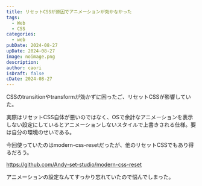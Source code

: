 ```yaml
---
title: リセットCSSが原因でアニメーションが効かなかった
tags:
  - Web
  - CSS
categories:
  - web
pubDate: 2024-08-27
upDate: 2024-08-27
image: noimage.png
description: 
author: caori
isDraft: false
cDate: 2024-08-27
---
```


CSSのtransitionやtransformが効かずに困ったご、リセットCSSが影響していた。

実際はリセットCSS自体が悪いのではなく、OSで余計なアニメーションを表示しない設定にしているとアニメーションしないスタイルで上書きされる仕様。要は自分の環境のせいである。

今回使っていたのはmodern-css-resetだったが、他のリセットCSSでもあり得るだろう。

https://github.com/Andy-set-studio/modern-css-reset

アニメーションの設定なんてすっかり忘れていたので悩んでしまった。
